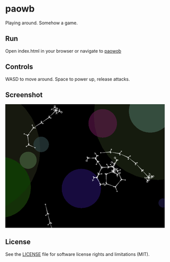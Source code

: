 # paowb
Playing around. Somehow a game.

## Run
Open index.html in your browser or navigate to [paowob](https://rnd7.github.io/paowob/)

## Controls

WASD to move around. Space to power up, release attacks.

## Screenshot

![screenshot](https://raw.githubusercontent.com/rnd7/paowob/master/doc/screenshot.png)

## License

See the [LICENSE](LICENSE.md) file for software license rights and limitations (MIT).
